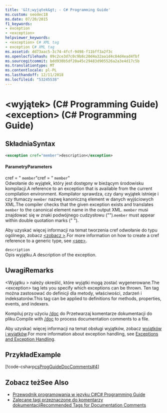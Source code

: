```yaml
---
title: '&lt;wyjątek&gt; - C# Programming Guide'
ms.custom: seodec18
ms.date: 07/20/2015
f1_keywords:
- exception
- <exception>
helpviewer_keywords:
- <exception> C# XML tag
- exception C# XML tag
ms.assetid: dd73aac5-3c74-4fcf-9498-f11bff3a2f3c
ms.openlocfilehash: 09c2ce3d7c0c9b8c20d4a32aa1d4c84d4ead4fbf
ms.sourcegitcommit: bdd930b5df20a45c29483d905526a2a3e4d17c5b
ms.translationtype: MT
ms.contentlocale: pl-PL
ms.lasthandoff: 12/11/2018
ms.locfileid: "53245538"
---
```

# <a name="ltexceptiongt-c-programming-guide"></a><span data-ttu-id="6d7d3-102">&lt;wyjątek&gt; (C# Programming Guide)</span><span class="sxs-lookup"><span data-stu-id="6d7d3-102">&lt;exception&gt; (C# Programming Guide)</span></span>
## <a name="syntax"></a><span data-ttu-id="6d7d3-103">Składnia</span><span class="sxs-lookup"><span data-stu-id="6d7d3-103">Syntax</span></span>  
  
```xml  
<exception cref="member">description</exception>  
```  
  
#### <a name="parameters"></a><span data-ttu-id="6d7d3-104">Parametry</span><span class="sxs-lookup"><span data-stu-id="6d7d3-104">Parameters</span></span>  
 <span data-ttu-id="6d7d3-105">cref = " `member`"</span><span class="sxs-lookup"><span data-stu-id="6d7d3-105">cref = " `member`"</span></span>  
 <span data-ttu-id="6d7d3-106">Odwołanie do wyjątek, który jest dostępny w bieżącym środowisku kompilacji.</span><span class="sxs-lookup"><span data-stu-id="6d7d3-106">A reference to an exception that is available from the current compilation environment.</span></span> <span data-ttu-id="6d7d3-107">Kompilator sprawdza, czy dany wyjątek istnieje i czy tłumaczy `member` nazwę kanoniczną element w danych wyjściowych XML.</span><span class="sxs-lookup"><span data-stu-id="6d7d3-107">The compiler checks that the given exception exists and translates `member` to the canonical element name in the output XML.</span></span> <span data-ttu-id="6d7d3-108">`member` musi znajdować się w znaki podwójnego cudzysłowu ("").</span><span class="sxs-lookup"><span data-stu-id="6d7d3-108">`member` must appear within double quotation marks (" ").</span></span>  
  
 <span data-ttu-id="6d7d3-109">Aby uzyskać więcej informacji na temat tworzenia cref odwołanie do typu ogólnego, zobacz [ \<zobacz >](../../../csharp/programming-guide/xmldoc/see.md).</span><span class="sxs-lookup"><span data-stu-id="6d7d3-109">For more information on how to create a cref reference to a generic type, see [\<see>](../../../csharp/programming-guide/xmldoc/see.md).</span></span>  
  
 `description`  
 <span data-ttu-id="6d7d3-110">Opis wyjątku.</span><span class="sxs-lookup"><span data-stu-id="6d7d3-110">A description of the exception.</span></span>  
  
## <a name="remarks"></a><span data-ttu-id="6d7d3-111">Uwagi</span><span class="sxs-lookup"><span data-stu-id="6d7d3-111">Remarks</span></span>  
 <span data-ttu-id="6d7d3-112">\<Wyjątku > należy określić, które wyjątki mogą zostać wygenerowane.</span><span class="sxs-lookup"><span data-stu-id="6d7d3-112">The \<exception> tag lets you specify which exceptions can be thrown.</span></span> <span data-ttu-id="6d7d3-113">Ten tag można zastosować do definicji dla metody, właściwości, zdarzeń i indeksatorów.</span><span class="sxs-lookup"><span data-stu-id="6d7d3-113">This tag can be applied to definitions for methods, properties, events, and indexers.</span></span>  
  
 <span data-ttu-id="6d7d3-114">Kompiluj przy użyciu [/doc](../../../csharp/language-reference/compiler-options/doc-compiler-option.md) do Przetwarzaj komentarze dokumentacji do pliku.</span><span class="sxs-lookup"><span data-stu-id="6d7d3-114">Compile with [/doc](../../../csharp/language-reference/compiler-options/doc-compiler-option.md) to process documentation comments to a file.</span></span>  
  
 <span data-ttu-id="6d7d3-115">Aby uzyskać więcej informacji na temat obsługi wyjątków, zobacz [wyjątków i wyjątków](../../../csharp/programming-guide/exceptions/index.md).</span><span class="sxs-lookup"><span data-stu-id="6d7d3-115">For more information about exception handling, see [Exceptions and Exception Handling](../../../csharp/programming-guide/exceptions/index.md).</span></span>  
  
## <a name="example"></a><span data-ttu-id="6d7d3-116">Przykład</span><span class="sxs-lookup"><span data-stu-id="6d7d3-116">Example</span></span>  
 [!code-csharp[csProgGuideDocComments#4](../../../csharp/programming-guide/xmldoc/codesnippet/CSharp/exception_1.cs)]  
  
## <a name="see-also"></a><span data-ttu-id="6d7d3-117">Zobacz też</span><span class="sxs-lookup"><span data-stu-id="6d7d3-117">See Also</span></span>

- [<span data-ttu-id="6d7d3-118">Przewodnik programowania w języku C#</span><span class="sxs-lookup"><span data-stu-id="6d7d3-118">C# Programming Guide</span></span>](../../../csharp/programming-guide/index.md)  
- [<span data-ttu-id="6d7d3-119">Zalecane tagi przeznaczone do komentarzy dokumentacji</span><span class="sxs-lookup"><span data-stu-id="6d7d3-119">Recommended Tags for Documentation Comments</span></span>](../../../csharp/programming-guide/xmldoc/recommended-tags-for-documentation-comments.md)

